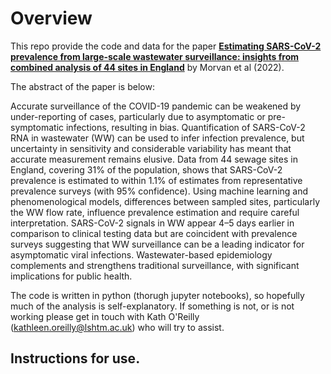 # Overview

This repo provide the code and data for the paper **[Estimating SARS-CoV-2 prevalence from large-scale wastewater surveillance: insights from combined analysis of 44 sites in England](https://www.researchsquare.com/article/rs-770963/v1)** by Morvan et al (2022).

The abstract of the paper is below:

Accurate surveillance of the COVID-19 pandemic can be weakened by under-reporting of cases, particularly due to asymptomatic or pre-symptomatic infections, resulting in bias. Quantification of SARS-CoV-2 RNA in wastewater (WW) can be used to infer infection prevalence, but uncertainty in sensitivity and considerable variability has meant that accurate measurement remains elusive. Data from 44 sewage sites in England, covering 31% of the population, shows that SARS-CoV-2 prevalence is estimated to within 1.1% of estimates from representative prevalence surveys (with 95% confidence). Using machine learning and phenomenological models, differences between sampled sites, particularly the WW flow rate, influence prevalence estimation and require careful interpretation. SARS-CoV-2 signals in WW appear 4–5 days earlier in comparison to clinical testing data but are coincident with prevalence surveys suggesting that WW surveillance can be a leading indicator for asymptomatic viral infections. Wastewater-based epidemiology complements and strengthens traditional surveillance, with significant implications for public health.

The code is written in python (thorugh jupyter notebooks), so hopefully much of the analysis is self-explanatory. If something is not, or is not working please get in touch with Kath O'Reilly (kathleen.oreilly@lshtm.ac.uk) who will try to assist.

## Instructions for use.




